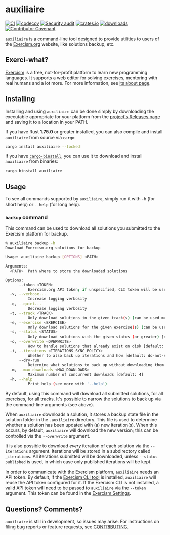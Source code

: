 # auxiliaire

[![CI](https://github.com/clechasseur/auxiliaire/actions/workflows/ci.yml/badge.svg?branch=main&event=push)](https://github.com/clechasseur/auxiliaire/actions/workflows/ci.yml) [![codecov](https://codecov.io/gh/clechasseur/auxiliaire/graph/badge.svg?token=roYWrCvQVx)](https://codecov.io/gh/clechasseur/auxiliaire) [![Security audit](https://github.com/clechasseur/auxiliaire/actions/workflows/audit-check.yml/badge.svg?branch=main)](https://github.com/clechasseur/auxiliaire/actions/workflows/audit-check.yml) [![crates.io](https://img.shields.io/crates/v/auxiliaire.svg)](https://crates.io/crates/auxiliaire) [![downloads](https://img.shields.io/crates/d/auxiliaire.svg)](https://crates.io/crates/auxiliaire) [![Contributor Covenant](https://img.shields.io/badge/Contributor%20Covenant-2.1-4baaaa.svg)](CODE_OF_CONDUCT.md)

`auxiliaire` is a command-line tool designed to provide utilities to users of the [Exercism.org](https://exercism.org) website, like solutions backup, etc.

## Exerci-what?

[Exercism](https://exercism.org) is a free, not-for-profit platform to learn new programming languages.
It supports a web editor for solving exercises, mentoring with real humans and a lot more.
For more information, see [its about page](https://exercism.org/about).

## Installing

Installing and using `auxiliaire` can be done simply by downloading the executable appropriate for your platform from the [project's Releases page](https://github.com/clechasseur/auxiliaire/releases) and saving it to a location in your PATH.

If you have Rust **1.75.0** or greater installed, you can also compile and install `auxiliaire` from source via `cargo`:

```sh
cargo install auxiliaire --locked
```

If you have [`cargo-binstall`](https://github.com/cargo-bins/cargo-binstall), you can use it to download and install `auxiliaire` from binaries:

```sh
cargo binstall auxiliaire
```

## Usage

To see all commands supported by `auxiliaire`, simply run it with `-h` (for short help) or `--help` (for long help).

### `backup` command

This command can be used to download all solutions you submitted to the Exercism platform for backup.

```sh
% auxiliaire backup -h
Download Exercism.org solutions for backup

Usage: auxiliaire backup [OPTIONS] <PATH>

Arguments:
  <PATH>  Path where to store the downloaded solutions

Options:
      --token <TOKEN>
          Exercism.org API token; if unspecified, CLI token will be used instead
  -v, --verbose...
          Increase logging verbosity
  -q, --quiet...
          Decrease logging verbosity
  -t, --track <TRACK>
          Only download solutions in the given track(s) (can be used multiple times)
  -e, --exercise <EXERCISE>
          Only download solutions for the given exercise(s) (can be used multiple times)
  -s, --status <STATUS>
          Only download solutions with the given status (or greater) [default: any] [possible values: any, submitted, completed, published]
  -o, --overwrite <OVERWRITE>
          How to handle solutions that already exist on disk [default: if-newer] [possible values: always, if-newer, never]
  -i, --iterations <ITERATIONS_SYNC_POLICY>
          Whether to also back up iterations and how [default: do-not-sync] [possible values: do-not-sync, new, full-sync, clean-up]
      --dry-run
          Determine what solutions to back up without downloading them
  -m, --max-downloads <MAX_DOWNLOADS>
          Maximum number of concurrent downloads [default: 4]
  -h, --help
          Print help (see more with '--help')
```

By default, using this command will download all submitted solutions, for all exercises, for all tracks.
It's possible to narrow the solutions to back up via the command-line arguments (see above).

When `auxiliaire` downloads a solution, it stores a backup state file in the solution folder in the `.auxiliaire` directory.
This file is used to determine whether a solution has been updated with (a) new iteration(s).
When this occurs, by default, `auxiliaire` will download the new version; this can be controlled via the `--overwrite` argument.

It is also possible to download _every_ iteration of each solution via the `--iterations` argument.
Iterations will be stored in a subdirectory called `_iterations`.
All iterations submitted will be downloaded, unless `--status published` is used, in which case only published iterations will be kept.

In order to communicate with the Exercism platform, `auxiliaire` needs an API token.
By default, if the [Exercism CLI tool](https://exercism.org/docs/using/solving-exercises/working-locally) is installed, `auxiliaire` will reuse the API token configured for it.
If the Exercism CLI is not installed, a valid API token will need to be passed to `auxiliaire` via the `--token` argument.
This token can be found in the [Exercism Settings](https://exercism.org/settings/api_cli).

## Questions? Comments?

`auxiliaire` is still in development, so issues may arise.
For instructions on filing bug reports or feature requests, see [CONTRIBUTING](./CONTRIBUTING.md).
